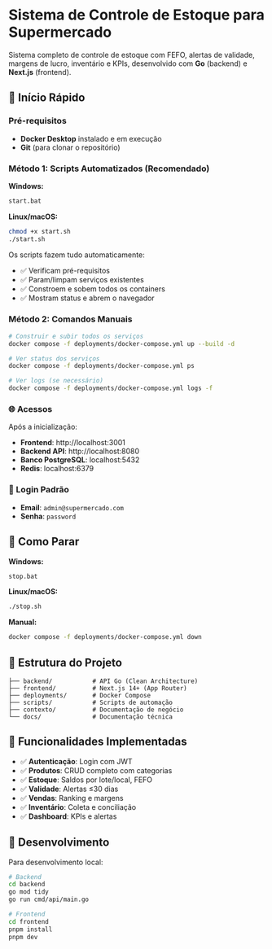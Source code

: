 # Sistema de Controle de Estoque para Supermercado

Sistema completo de controle de estoque com FEFO, alertas de validade, margens de lucro, inventário e KPIs, desenvolvido com **Go** (backend) e **Next.js** (frontend).

## 🚀 Início Rápido

### Pré-requisitos
- **Docker Desktop** instalado e em execução
- **Git** (para clonar o repositório)

### Método 1: Scripts Automatizados (Recomendado)

**Windows:**
```bash
start.bat
```

**Linux/macOS:**
```bash
chmod +x start.sh
./start.sh
```

Os scripts fazem tudo automaticamente:
- ✅ Verificam pré-requisitos
- ✅ Param/limpam serviços existentes  
- ✅ Constroem e sobem todos os containers
- ✅ Mostram status e abrem o navegador

### Método 2: Comandos Manuais

```bash
# Construir e subir todos os serviços
docker compose -f deployments/docker-compose.yml up --build -d

# Ver status dos serviços
docker compose -f deployments/docker-compose.yml ps

# Ver logs (se necessário)
docker compose -f deployments/docker-compose.yml logs -f
```

### 🌐 Acessos

Após a inicialização:
- **Frontend**: http://localhost:3001
- **Backend API**: http://localhost:8080
- **Banco PostgreSQL**: localhost:5432
- **Redis**: localhost:6379

### 🔐 Login Padrão

- **Email**: `admin@supermercado.com`
- **Senha**: `password`

## 🛑 Como Parar

**Windows:**
```bash
stop.bat
```

**Linux/macOS:**
```bash
./stop.sh
```

**Manual:**
```bash
docker compose -f deployments/docker-compose.yml down
```

## 📁 Estrutura do Projeto

```
├── backend/           # API Go (Clean Architecture)
├── frontend/          # Next.js 14+ (App Router)
├── deployments/       # Docker Compose
├── scripts/           # Scripts de automação
├── contexto/          # Documentação de negócio
└── docs/              # Documentação técnica
```

## 🎯 Funcionalidades Implementadas

- ✅ **Autenticação**: Login com JWT
- ✅ **Produtos**: CRUD completo com categorias
- ✅ **Estoque**: Saldos por lote/local, FEFO
- ✅ **Validade**: Alertas ≤30 dias
- ✅ **Vendas**: Ranking e margens
- ✅ **Inventário**: Coleta e conciliação
- ✅ **Dashboard**: KPIs e alertas

## 🔧 Desenvolvimento

Para desenvolvimento local:

```bash
# Backend
cd backend
go mod tidy
go run cmd/api/main.go

# Frontend  
cd frontend
pnpm install
pnpm dev
```
